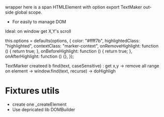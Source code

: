 wrapper here is a span HTMLElement with option
export TextMaker out-side global scope.

- For easily to manage DOM 


Ideal: on window get X,Y's scroll


this.options = defaults(options, {
        color: "#ffff7b",
        highlightedClass: "highlighted",
        contextClass: "marker-context",
        onRemoveHighlight: function () {
          return true;
        },
        onBeforeHighlight: function () {
          return true;
        },
        onAfterHighlight: function () {},
      });


TextMarker createed b
find(text, caseSensitive) : get x,y -> remove all range on element -> window.find(text, recurse) -> doHighligh

# 
# Fixtures utils
- create one _createElement 
- Use depricated lib DOMBuilder 
